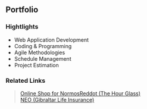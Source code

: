 ## Portfolio

### Hightlights
- Web Application Development  
- Coding & Programming  
- Agile Methodologies
- Schedule Management  
- Project Estimation

### Related Links
> [Online Shop for NormosReddot (The Hour Glass)](/portforlio/2018/09/07/thehourglass.html)  
> [NEO (Gibraltar Life Insurance)](portforlio/2018/01/07/neo.html)  